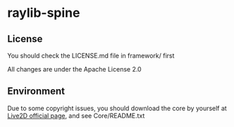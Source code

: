 # raylib-spine

## License

You should check the LICENSE.md file in framework/ first

All changes are under the Apache License 2.0

## Environment

Due to some copyright issues, you should download the core by yourself at [Live2D official page](https://www.live2d.com/download/cubism-sdk/download-native/), and see Core/README.txt

